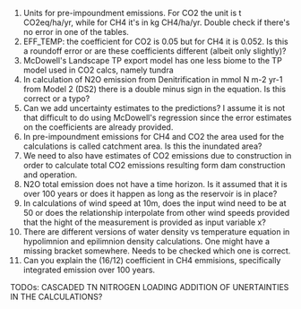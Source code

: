 1. Units for pre-impoundment emissions. For CO2 the unit is t CO2eq/ha/yr, while for CH4 it's in  kg CH4/ha/yr. Double check if there's no error in one of the tables.
2. EFF_TEMP: the coefficient for CO2 is 0.05 but for CH4 it is 0.052. Is this a roundoff error or are these coefficients different (albeit only slightly)?
3. McDowell's Landscape TP export model has one less biome to the TP model used in CO2 calcs, namely tundra
4. In calculation of N2O emission from Denitrification in mmol N m-2 yr-1 from Model 2 (DS2) there is a double minus sign in the equation. Is this correct or a typo?
5. Can we add uncertainty estimates to the predictions? I assume it is not
that difficult to do using McDowell's regression since the error estimates on
the coefficients are already provided.
6. In pre-impoundment emissions for CH4 and CO2 the area used for the calculations is called catchment area. Is this the inundated area?
7. We need to also have estimates of CO2 emissions due to construction in order to calculate total CO2 emissions resulting form dam construction and operation.
8. N2O total emission does not have a time horizon. Is it assumed that it is over 100 years or does it happen as long as the reservoir is in place?
9. In calculations of wind speed at 10m, does the input wind need to be at 50 or does the relationship interpolate from other wind speeds provided that the hight of the measurement is provided as input variable x?
10. There are different versions of water density vs temperature equation in hypolimnion and epilimnion density calculations. One might have a missing bracket somewhere. Needs to be checked which one is correct.
11. Can you explain the (16/12) coefficient in CH4 emmisions, specifically integrated emission over 100 years.


TODOs:
CASCADED TN NITROGEN LOADING
ADDITION OF UNERTAINTIES IN THE CALCULATIONS?
